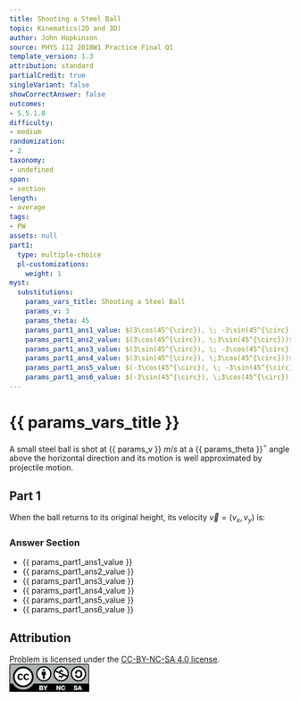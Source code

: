 ```yaml
---
title: Shooting a Steel Ball
topic: Kinematics(2D and 3D)
author: John Hopkinson
source: PHYS 112 2018W1 Practice Final Q1
template_version: 1.3
attribution: standard
partialCredit: true
singleVariant: false
showCorrectAnswer: false
outcomes:
- 5.5.1.0
difficulty:
- medium
randomization:
- 2
taxonomy:
- undefined
span:
- section
length:
- average
tags:
- PW
assets: null
part1:
  type: multiple-choice
  pl-customizations:
    weight: 1
myst:
  substitutions:
    params_vars_title: Shooting a Steel Ball
    params_v: 3
    params_theta: 45
    params_part1_ans1_value: $(3\cos(45^{\circ}), \; -3\sin(45^{\circ}))$
    params_part1_ans2_value: $(3\cos(45^{\circ}), \;3\sin(45^{\circ}))$
    params_part1_ans3_value: $(3\sin(45^{\circ}), \; -3\cos(45^{\circ}))$
    params_part1_ans4_value: $(3\sin(45^{\circ}), \;3\cos(45^{\circ}))$
    params_part1_ans5_value: $(-3\cos(45^{\circ}), \; -3\sin(45^{\circ}))$
    params_part1_ans6_value: $(-3\sin(45^{\circ}), \;3\cos(45^{\circ}))$
---
```

# {{ params_vars_title }}
A small steel ball is shot at {{ params_v }} $m/s$ at a {{ params_theta }}$^{\circ}$ angle above the horizontal direction and its motion is well approximated by projectile motion.

## Part 1

When the ball returns to its original height, its velocity $\overrightarrow{v} = (v_x, v_y)$ is:

### Answer Section

- {{ params_part1_ans1_value }}
- {{ params_part1_ans2_value }}
- {{ params_part1_ans3_value }}
- {{ params_part1_ans4_value }}
- {{ params_part1_ans5_value }}
- {{ params_part1_ans6_value }}

## Attribution

Problem is licensed under the [CC-BY-NC-SA 4.0 license](https://creativecommons.org/licenses/by-nc-sa/4.0/).<br> ![The Creative Commons 4.0 license requiring attribution-BY, non-commercial-NC, and share-alike-SA license.](https://raw.githubusercontent.com/firasm/bits/master/by-nc-sa.png)